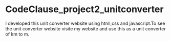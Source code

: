 # CodeClause_project2_unitconverter
I developed this unit converter website using html,css and javascript.To see the unit converter website visite my website and use this as a unit converter of km to m.
